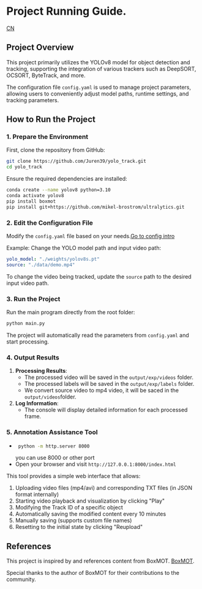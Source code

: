 # Project Running Guide.  
[CN](./README_CN.md)

## Project Overview
This project primarily utilizes the YOLOv8 model for object detection and tracking, supporting the integration of various trackers such as DeepSORT, OCSORT, ByteTrack, and more.

The configuration file `config.yaml` is used to manage project parameters, allowing users to conveniently adjust model paths, runtime settings, and tracking parameters.

## How to Run the Project

### 1. Prepare the Environment
First, clone the repository from GitHub:
```bash
git clone https://github.com/Juren39/yolo_track.git
cd yolo_track
```
Ensure the required dependencies are installed:
```bash
conda create --name yolov8 python=3.10
conda activate yolov8
pip install boxmot
pip install git+https://github.com/mikel-brostrom/ultralytics.git
```

### 2. Edit the Configuration File
Modify the `config.yaml` file based on your needs.[Go to config intro](./configs/configs_intro.md)

Example: Change the YOLO model path and input video path:
```yaml
yolo_model: "./weights/yolov8s.pt"
source: "./data/demo.mp4"
```
To change the video being tracked, update the `source` path to the desired input video path.

### 3. Run the Project
Run the main program directly from the root folder:
```bash
python main.py
```
The project will automatically read the parameters from `config.yaml` and start processing.

### 4. Output Results
1. **Processing Results**:
   - The processed video will be saved in the `output/exp/videos` folder.
   - The processed labels will be saved in the `output/exp/labels` folder.
   - We convert source video to mp4 video, it will be saced in the `output/videos`folder.
2. **Log Information**:
   - The console will display detailed information for each processed frame.

### 5. Annotation Assistance Tool
   - ```bash
      python -m http.server 8000
      ```
      you can use 8000 or other port
   - Open your browser and visit `http://127.0.0.1:8000/index.html`

This tool provides a simple web interface that allows:
1. Uploading video files (mp4/avi) and corresponding TXT files (in JSON format internally)
2. Starting video playback and visualization by clicking "Play"
3. Modifying the Track ID of a specific object
4. Automatically saving the modified content every 10 minutes
5. Manually saving (supports custom file names)
6. Resetting to the initial state by clicking "Reupload"

## References
This project is inspired by and references content from BoxMOT. [BoxMOT](https://github.com/username/boxmot).

Special thanks to the author of BoxMOT for their contributions to the community.
